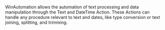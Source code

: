 WinAutomation allows the automation of text processing and data manipulation through the Text and DateTime Action. These Actions can handle any procedure relevant to text and dates, like type conversion or text joining, splitting, and trimming. 